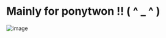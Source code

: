 # Mainly for ponytwon !! ( ^ _ ^ )

[
](https://i.pinimg.com/736x/6a/e1/0d/6ae10d509f7151d03475072f1069b7d1.jpg)![image](https://github.com/user-attachments/assets/5c419913-b1da-400d-9068-4440eca896ed)

[
](https://i.postimg.cc/WpxggBvP/white-lily-cookie.webp)

